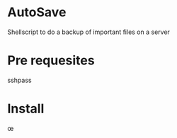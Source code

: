 # AutoSave
Shellscript to do a backup of important files on a server

# Pre requesites
sshpass

# Install
œ
